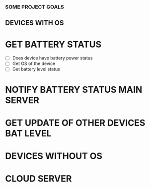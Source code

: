 ### SOME PROJECT GOALS

## DEVICES WITH OS

# GET BATTERY STATUS

- [ ] Does device have battery power status
- [ ] Get OS of the device
- [ ] Get battery level status

# NOTIFY BATTERY STATUS MAIN SERVER

# GET UPDATE OF OTHER DEVICES BAT LEVEL

# DEVICES WITHOUT OS

# CLOUD SERVER


